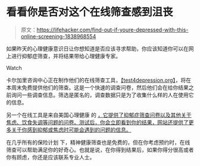 # 看看你是否对这个在线筛查感到沮丧

> 原文：<https://lifehacker.com/find-out-if-youre-depressed-with-this-online-screening-1838968554>

如果昨天的心理健康意识日让你想知道是否应该寻求帮助，你应该知道你可以在网上进行抑郁症筛查，并将结果带给心理健康专家。

Watch

卡尔加里咨询中心正在制作他们的在线筛查工具，[【test4depression.org】](https://test4depression.com)，将在本周末免费提供他们的筛查。这是一个快速的调查问卷，然后他们会在给你结果之前询问一些调查信息。筛选是匿名的，调查数据只是为了收集什么样的人在使用它的信息。

另一个在线工具是来自美国心理健康 的 [，它提供了抑郁症筛查问卷以及其他关于焦虑、饮食失调等问题的问卷。测试后，你会立即看到你的结果，网站还提供了更多关于你感到抑郁或焦虑时可能会遇到的问题的信息。](https://screening.mhanational.org/screening-tools)

在几乎所有的保险计划 下，精神健康筛查也是免费的，但在你考虑预约时，在线筛查可以帮助满足你的好奇心。也就是说，在你得到结果后，如果你得分很高或者你有顾虑，你还是应该联系专业人士。